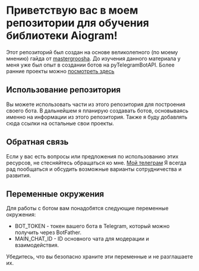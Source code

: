 # Приветствую вас в моем репозитории для обучения библиотеки Aiogram!

Этот репозиторий был создан на основе великолепного (по моему мнению) гайда от [mastergroosha](https://mastergroosha.github.io/aiogram-3-guide/). 
До изучения данного материала у меня уже был опыт в создании ботов на pyTelegramBotAPI.
Более ранние проекты можно [посмотреть здесь](https://github.com/NoBadVibes79/bots)

## Использование репозитория

Вы можете использовать части из этого репозитория для построения своего бота. В дальнейшем я планирую создавать ботов, основываясь именно на информации из этого репозитория. Также я буду добавлять сюда ссылки на остальные свои проекты.

## Обратная связь

Если у вас есть вопросы или предложения по использованию этих ресурсов, не стесняйтесь обращаться ко мне.
[Мой телеграм](https://t.me/Sad_Manners)
Я всегда рад пообщаться и обсудить возможные варианты сотрудничества и развития.

## Переменные окружения

Для работы с ботом вам понадобятся следующие переменные окружения:

- BOT_TOKEN - токен вашего бота в Telegram, который можно получить через BotFather.
- MAIN_CHAT_ID - ID основного чата для модерации и взаимодействия.

Убедитесь, что вы безопасно храните эти переменные и не разглашаете их.